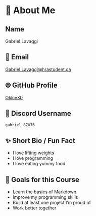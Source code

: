 # 👋 About Me

## Name
Gabriel Lavaggi

## 📧 Email
Gabriel.Lavaggi@hrastudent.ca

## 🌐 GitHub Profile
[OkkieX0](https://github.com/OkkieX0)

## 💬 Discord Username
`gabriel_87876`

## ✨ Short Bio / Fun Fact
- I love lifting weights
- I love programming
- I love eating yummy food

## 🎯 Goals for this Course
- Learn the basics of Markdown
- Improve my programming skills
- Build at least one project I’m proud of
- Work better together
